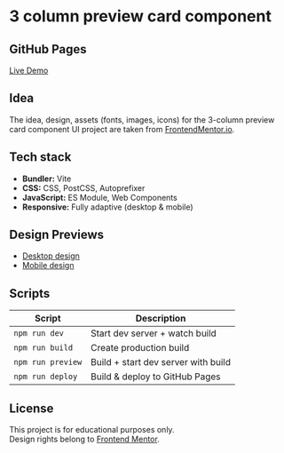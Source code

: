 # 3 column preview card component

## GitHub Pages

[Live Demo](https://antelopest.github.io/3-column-preview-card-component/)

## Idea

The idea, design, assets (fonts, images, icons) for the 3-column preview card component UI project are taken from
[FrontendMentor.io](https://www.frontendmentor.io/challenges/3column-preview-card-component-pH92eAR2-).

## Tech stack

* **Bundler:** Vite
* **CSS:** CSS, PostCSS, Autoprefixer
* **JavaScript:** ES Module, Web Components
* **Responsive:** Fully adaptive (desktop & mobile)

## Design Previews

* [Desktop design](design/desktop-design.jpg)
* [Mobile design](design/mobile-design.jpg)

## Scripts

| Script            | Description                         |
|-------------------|-------------------------------------|
| `npm run dev`     | Start dev server + watch build      |
| `npm run build`   | Create production build             |
| `npm run preview` | Build + start dev server with build |
| `npm run deploy`  | Build & deploy to GitHub Pages      |

## License

This project is for educational purposes only.  
Design rights belong to [Frontend Mentor](https://www.frontendmentor.io).